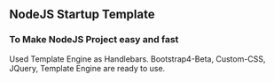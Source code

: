 ## NodeJS Startup Template 
### To Make NodeJS Project easy and fast 

Used Template Engine as Handlebars.
Bootstrap4-Beta, Custom-CSS, JQuery, Template Engine  are ready to use.
